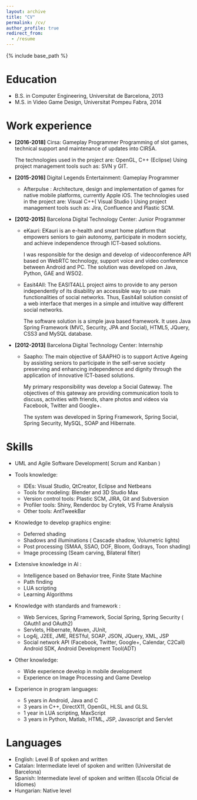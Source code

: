 ```yaml
---
layout: archive
title: "CV"
permalink: /cv/
author_profile: true
redirect_from:
  - /resume
---
```


{% include base_path %}

Education
======
* B.S. in Computer Engineering, Universitat de Barcelona, 2013
* M.S. in Video Game Design, Universitat Pompeu Fabra, 2014

Work experience
======
* **[2016-2018]** Cirsa: Gameplay Programmer 
	Programming of slot games, technical support and maintenance of updates into CIRSA.

	The technologies used in the project are: OpenGL, C++  (Eclipse)
	Using project management tools such as: SVN y GIT.


* **[2015-2016]** Digital Legends Entertainment: Gameplay Programmer 
  * Afterpulse :
    Architecture, design and implementation of games for native mobile platforms, currently Apple iOS.
	The technologies used in the project are: Visual C++( Visual Studio )
	Using project management tools such as: Jira, Confluence and Plastic SCM.

	
* **[2012-2015]** Barcelona Digital Technology Center: Junior Programmer 
  * eKauri:
	EKauri is an e-health and smart home platform that empowers seniors to gain autonomy, participate in modern society, and achieve independence through ICT-based solutions.

	I was responsible for the design and develop of videoconference API based on WebRTC technology, support voice and video conference between Android and PC. 
	The solution was developed on Java, Python, GAE and WSO2.

  
  * Easit4All: 
	The EASIT4ALL project aims to provide to any person independently of its disability an accessible way to use main functionalities of social networks. Thus, Easit4all solution consist of a web interface that merges in a simple and intuitive way different social networks.

    The software solution is a simple java based framework. It uses Java Spring Framework (MVC, Security, JPA and Social), HTML5, JQuery, CSS3 and MySQL database.

* **[2012-2013]** Barcelona Digital Technology Center: Internship 
  * Saapho:
	The main objective of SAAPHO is to support Active Ageing by assisting seniors to participate in the self-serve society preserving and enhancing independence and dignity through the application of innovative ICT-based solutions.

	My primary responsibility was develop a Social Gateway. The objectives of this gateway are providing communication tools to discuss, activities with friends, share photos and videos via Facebook, Twitter and Google+.
	
	The system was developed in Spring Framework, Spring Social, Spring Security, MySQL, SOAP and Hibernate.

  
Skills
======
* UML and Agile Software Development( Scrum and Kanban )
* Tools knowledge: 
  *	IDEs: Visual Studio, QtCreator, Eclipse and Netbeans
  * Tools for modeling: Blender and 3D Studio Max
  * Version control tools: Plastic SCM, JIRA, Git and Subversion
  * Profiler tools: Shiny, Renderdoc by Crytek, VS Frame Analysis
  * Other tools: AntTweekBar

* Knowledge to develop graphics engine:
  * Deferred shading
  * Shadows and illuminations ( Cascade shadow, Volumetric lights)
  * Post processing (SMAA, SSAO, DOF, Bloom, Godrays, Toon shading)
  * Image processing (Seam carving, Bilateral filter)

* Extensive knowledge in AI :
  * Intelligence based on Behavior tree, Finite State Machine
  * Path finding
  * LUA scripting
  * Learning Algorithms

* Knowledge with standards and framework :
  * Web Services, Spring Framework, Social Spring, Spring Security
 ( OAuth1 and OAuth2)
  * Servlets, Hibernate, Maven, JUnit,
  * Log4j, J2EE, JME, RESTful, SOAP, JSON, JQuery, XML, JSP
  * Social network API (Facebook, Twitter, Google+, Calendar, C2Call)
  Android SDK, Android Development Tool(ADT)
  
* Other knowledge:
  * Wide experience develop in mobile development 
  * Experience on Image Processing and Game Develop

* Experience in program languages: 
  * 5 years in Android, Java and C
  * 3 years in  C++, DirectX11, OpenGL, HLSL and GLSL
  * 1 year in LUA scripting, MaxScript
  * 3 years in Python, Matlab, HTML, JSP, Javascript and Servlet


Languages 
======
  * English: Level B of spoken and written
  * Catalan: Intermediate level of spoken and written (Universitat de Barcelona)
  * Spanish: Intermediate level of spoken and written (Escola Oficial de Idiomes)
  * Hungarian: Native level